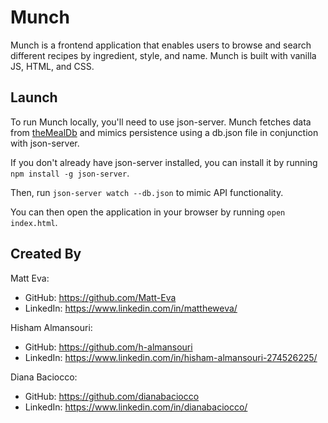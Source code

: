 # Munch
Munch is a frontend application that enables users to browse and search different recipes by ingredient, style, and name. Munch is built with vanilla JS, HTML, and CSS.

## Launch

To run Munch locally, you'll need to use json-server. Munch fetches data from <a href="https://www.themealdb.com/">theMealDb</a> and mimics persistence using a db.json file in conjunction with json-server.

If you don't already have json-server installed, you can install it by running `npm install -g json-server`.

Then, run `json-server watch --db.json` to mimic API functionality. 

You can then open the application in your browser by running `open index.html`.

## Created By

Matt Eva:
- GitHub: https://github.com/Matt-Eva
- LinkedIn: https://www.linkedin.com/in/mattheweva/

Hisham Almansouri:
- GitHub: https://github.com/h-almansouri
- LinkedIn: https://www.linkedin.com/in/hisham-almansouri-274526225/

Diana Baciocco:
- GitHub: https://github.com/dianabaciocco
- LinkedIn: https://www.linkedin.com/in/dianabaciocco/


